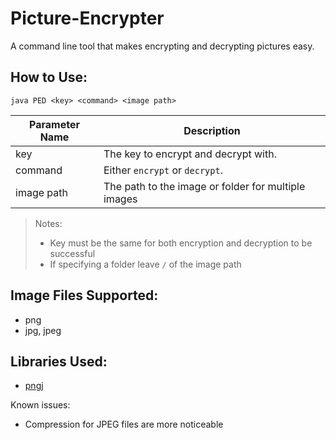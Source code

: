# Picture-Encrypter
A command line tool that makes encrypting and decrypting pictures easy.

## How to Use:
`java PED <key> <command> <image path>`

| Parameter Name | Description |
| --- | --- |
| key | The key to encrypt and decrypt with. |
| command | Either `encrypt` or `decrypt`. |
| image path | The path to the image or folder for multiple images |
>Notes:
>
> * Key must be the same for both encryption and decryption to be successful
> * If specifying a folder leave `/` of the image path 
## Image Files Supported:
* png
* jpg, jpeg

## Libraries Used:
* [pngj](https://github.com/leonbloy/pngj)

Known issues:
* Compression for JPEG files are more noticeable 
